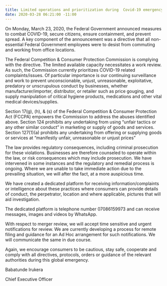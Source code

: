 ```yaml
---
title: Limited operations and prioritization during  Covid-19 emergency and response.
date: 2020-03-28 06:21:00 -11:00
---
```


On Monday, March 23, 2020, the Federal Government announced measures to combat COVID-19, secure citizens, ensure containment, and prevent spread. A key component of the announcement was a directive that all non-essential Federal Government employees were to desist from commuting and working from office locations.

 
The Federal Competition & Consumer Protection Commission is complying with the directive.  The limited available capacity necessitates a work review.  As such, the Commission currently prioritizes COVID-19 related complaints/issues.  Of particular importance is our continuing surveillance and work to prevent unconscionable, unjust, unreasonable, exploitative, predatory or unscrupulous conduct by businesses, whether manufacturer/importer, distributor, or retailer such as price gouging, and supply manipulation of critical hygiene products, medications and other vital medical devices/supplies.

 Section 17(g), (h), & (s) of the Federal Competition & Consumer Protection Act (FCCPA) empowers the Commission to address the abuses identified above.  Section 124 prohibits any undertaking from using “unfair tactics or any other similar conduct” in marketing or supply of goods and services.  Section 127(1)(a) prohibits any undertaking from offering or supplying goods or services at “manifestly unfair, unreasonable or unjust prices”

 The law provides regulatory consequences, including criminal prosecution for these violations.  Businesses are therefore counseled to operate within the law, or risk consequences which may include prosecution.  We have intervened in some instances and the regulatory and remedial process is ongoing. Where we are unable to take immediate action due to the prevailing situation, we will after the fact, at a more auspicious time.

 We have created a dedicated platform for receiving information/complaints or intelligence about these practices where consumers can provide details of conduct, the perpetrator, location and where applicable, pictures that will aid investigation.

 The dedicated platform is telephone number 07086159973 and can receive messages, images and videos by WhatsApp.

 With respect to merger review, we will accept time sensitive and urgent notifications for review.  We are currently developing a process for remote filing and guidance for an Ad Hoc arrangement for such notifications.  We will communicate the same in due course. 

 Again, we encourage consumers to be cautious, stay safe, cooperate and comply with all directives, protocols, orders or guidance of the relevant authorities during this global emergency.




Babatunde Irukera

Chief Executive Officer